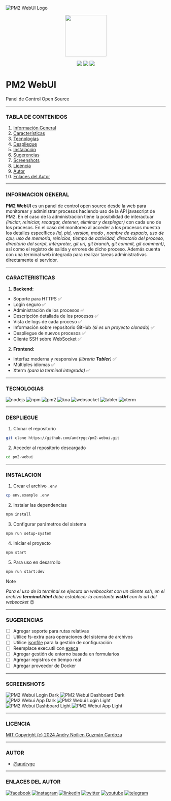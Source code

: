 ![PM2 WebUI Logo](./src/public/dist/images/app/logo.png)
<p align="center">
    <img src="https://pm2.io/assets/pm2-logo-1.png" height="130">
</p>

<p align="center">
    <img src="https://badgen.net/badge/release-version/v2.0.7/blue">
    <img src="https://badgen.net/badge/license/MIT/blue">
    <img src="https://badgen.net/badge/starred/3/yellow">
</p>


# PM2 WebUI
Panel de Control Open Source

---

### TABLA DE CONTENIDOS
1. [Información General](#informacion-general)
2. [Características](#caracteristicas)
3. [Tecnologías](#tecnologias)
4. [Despliegue](#despliegue)
5. [Instalación](#instalacion)
6. [Sugerencias](#sugerencias)
7. [Screenshots](#screenshots)
8. [Licencia](#licencia)
9. [Autor](#autor)
10. [Enlaces del Autor](#enlaces-del-autor)

---

### INFORMACION GENERAL
**PM2 WebUI** es un panel de control open source desde la web para monitorear y administrar procesos haciendo uso de la API javascript de PM2.  En el caso de la administración tiene la posibilidad de interactuar _(iniciar, reiniciar, recargar, detener, eliminar y desplegar)_ con cada uno de los procesos. En el caso del monitoreo al acceder a los procesos muestra los detalles específicos _(id, pid, version, modo , nombre de espacio, uso de cpu, uso de memoria, reinicios, tiempo de actividad, directorio del proceso, directorio del script, intérpreter, git url, git branch, git commit, git comment)_, así como el registro de salida y errores de dicho proceso. Además cuenta con una terminal web integrada para realizar tareas administrativas directamente el servidor.

---

### CARACTERISTICAS
1. **Backend:**
- Soporte para HTTPS :white_check_mark:
- Login seguro :white_check_mark:
- Administración de los procesos :white_check_mark:
- Descripción detallada de los procesos :white_check_mark:
- Vista de logs de cada proceso :white_check_mark:
- Información sobre repositorio GitHub _(si es un proyecto clonado)_ :white_check_mark:
- Despliegue de nuevos procesos :white_check_mark:
- Cliente SSH sobre WebSocket :white_check_mark:

2. **Frontend:**
- Interfaz moderna y responsiva _(librería **Tabler**)_ :white_check_mark:
- Múltiples idiomas :white_check_mark:
- Xterm _(para la terminal integrada)_ :white_check_mark:

---

### TECNOLOGIAS
![nodejs](https://badgen.net/badge/node-js/18.19.0/green) ![npm](https://badgen.net/badge/npm/10.2.4/green) ![pm2](https://badgen.net/badge/pm2/5.4.2/green) ![koa](https://badgen.net/badge/koa/2.13.1/green) ![websocket](https://badgen.net/badge/websocket/8.18.0/green) ![tabler](https://badgen.net/badge/tabler/1.0.0-beta20/green) ![xterm](https://badgen.net/badge/xterm/4.8.0/green)

---

### DESPLIEGUE
1. Clonar el repositorio
```bash
git clone https://github.com/andrygc/pm2-webui.git
```
2. Acceder al repositorio descargado
```bash
cd pm2-webui
```

---

### INSTALACION
1. Crear el archivo `.env`
```bash
cp env.example .env
```
2. Instalar las dependencias
```bash
npm install
```
3. Configurar parámetros del sistema
```bash
npm run setup-system
```
4. Iniciar el proyecto
```bash
npm start
```
5. Para uso en desarrollo
```bash
npm run start:dev
```

> [!NOTE]
> _Para el uso de la terminal se ejecuta un websocket con un cliente ssh, en el archivo **terminal.html** debe establecer la constante **wsUrl** con la url del websocket_ :wink:

---

### SUGERENCIAS
- [ ] Agregar soporte para rutas relativas
- [ ] Utilice fs-extra para operaciones del sistema de archivos
- [ ] Utilice [jsonfile](https://www.npmjs.com/package/jsonfile) para la gestión de configuración
- [ ] Reemplace exec.util con [execa](https://www.npmjs.com/package/execa)
- [ ] Agregar gestión de entorno basada en formularios
- [ ] Agregar registros en tiempo real
- [ ] Agregar proveedor de Docker

---

### SCREENSHOTS
![PM2 Webui Login Dark](./screenshots/desktop-login-dark.png?raw=true "PM2 WebUI Login Dark")
![PM2 Webui Dashboard Dark](./screenshots/desktop-dashboard-dark.png?raw=true "PM2 WebUI Dashboard Dark")
![PM2 Webui App Dark](./screenshots/desktop-app-dark.png?raw=true "PM2 WebUI App Dark")
![PM2 Webui Login Light](./screenshots/desktop-login-light.png?raw=true "PM2 WebUI Login Light")
![PM2 Webui Dashboard Light](./screenshots/desktop-dashboard-light.png?raw=true "PM2 WebUI Dashboard Light")
![PM2 Webui App Light](./screenshots/desktop-app-light.png?raw=true "PM2 WebUI App Light")

---

### LICENCIA
[MIT Copyright (c) 2024 Andry Noilien Guzmán Cardoza](https://github.com/andrygc/pm2-webui/blob/main/LICENSE)

---

### AUTOR
- [@andrygc](https://www.github.com/andrygc)

---

### ENLACES DEL AUTOR
[![facebook](https://img.shields.io/badge/Facebook-1877F2?style=for-the-badge&logo=facebook&logoColor=white)](https://facebook.com/andrynoilien)
[![instagram](https://img.shields.io/badge/Instagram-E4405F?style=for-the-badge&logo=instagram&logoColor=white)](https://www.instagram.com/andrycardoza)
[![linkedin](https://img.shields.io/badge/linkedin-0A66C2?style=for-the-badge&logo=linkedin&logoColor=white)](https://www.linkedin.com/in/andry-cardoza)
[![twitter](https://img.shields.io/badge/twitter-1DA1F2?style=for-the-badge&logo=twitter&logoColor=white)](https://twitter.com/@andrycardoza)
[![youtube](https://img.shields.io/badge/YouTube-FF0000?style=for-the-badge&logo=youtube&logoColor=white)](https://youtube.com/@andrycardoza)
[![telegram](https://img.shields.io/badge/Telegram-2CA5E0?style=for-the-badge&logo=telegram&logoColor=white)](https://t.me/andry_cardoza)
